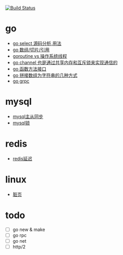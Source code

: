 [![Build Status](https://travis-ci.org/douyacun/book.svg?branch=master)](https://travis-ci.org/douyacun/book)

# go
- [go select 源码分析,用法](go/select.md)
- [go 数组/切片/引用](go/数组切片引用.md)
- [goroutine vs 操作系统线程](go/goroutine和系统线程.md)
- [go channel 也是通过共享内存和互斥锁来实现通信的](go/channel.md)
- [go 函数方法接口](go/函数方法接口.md)
- [go 拼接数组为字符串的几种方式](go/数组拼接为字符串.md)
- [go grpc](go/grpc入门.md)
# mysql
- [mysql主从同步](mysql/mysql主从同步.md)
- [mysql锁](mysql/mysql锁.md)

# redis
- [redis延迟](redis/redis延迟问题.md)

# linux
- [脏页](linux/页缓存.md)

# todo
- [ ] go new & make
- [ ] go rpc
- [ ] go net
- [ ] http/2